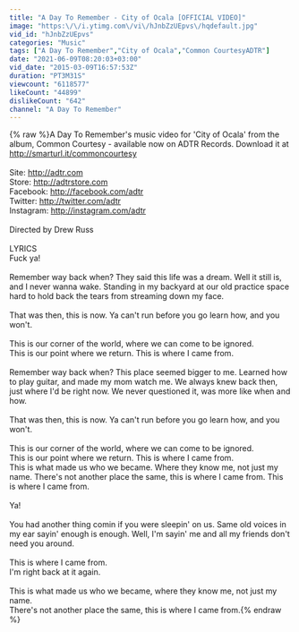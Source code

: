 ```yaml
---
title: "A Day To Remember - City of Ocala [OFFICIAL VIDEO]"
image: "https:\/\/i.ytimg.com\/vi\/hJnbZzUEpvs\/hqdefault.jpg"
vid_id: "hJnbZzUEpvs"
categories: "Music"
tags: ["A Day To Remember","City of Ocala","Common CourtesyADTR"]
date: "2021-06-09T08:20:03+03:00"
vid_date: "2015-03-09T16:57:53Z"
duration: "PT3M31S"
viewcount: "6118577"
likeCount: "44899"
dislikeCount: "642"
channel: "A Day To Remember"
---
```

{% raw %}A Day To Remember's music video for 'City of Ocala' from the album, Common Courtesy - available now on ADTR Records. Download it at <a rel="nofollow" target="blank" href="http://smarturl.it/commoncourtesy">http://smarturl.it/commoncourtesy</a><br /><br />Site: <a rel="nofollow" target="blank" href="http://adtr.com">http://adtr.com</a><br />Store: <a rel="nofollow" target="blank" href="http://adtrstore.com">http://adtrstore.com</a><br />Facebook: <a rel="nofollow" target="blank" href="http://facebook.com/adtr">http://facebook.com/adtr</a><br />Twitter: <a rel="nofollow" target="blank" href="http://twitter.com/adtr">http://twitter.com/adtr</a><br />Instagram: <a rel="nofollow" target="blank" href="http://instagram.com/adtr">http://instagram.com/adtr</a><br /><br />Directed by Drew Russ<br /><br />LYRICS<br />Fuck ya!<br /><br />Remember way back when? They said this life was a dream. Well it still is, and I never wanna wake. Standing in my backyard at our old practice space hard to hold back the tears from streaming down my face.<br /><br />That was then, this is now. Ya can't run before you go learn how, and you won't.<br /><br />This is our corner of the world, where we can come to be ignored. <br />This is our point where we return. This is where I came from. <br /><br />Remember way back when? This place seemed bigger to me. Learned how to play guitar, and made my mom watch me. We always knew back then, just where I'd be right now. We never questioned it, was more like when and how.<br /><br />That was then, this is now. Ya can't run before you go learn how, and you won't.<br /><br />This is our corner of the world, where we can come to be ignored.<br />This is our point where we return. This is where I came from.<br />This is what made us who we became. Where they know me, not just my name. There's not another place the same, this is where I came from. This is where I came from.<br /><br />Ya!<br /><br />You had another thing comin if you were sleepin' on us. Same old voices in my ear sayin' enough is enough. Well, I'm sayin' me and all my friends don't need you around.<br /><br />This is where I came from. <br />I'm right back at it again.<br /><br />This is what made us who we became, where they know me, not just my name. <br />There's not another place the same, this is where I came from.{% endraw %}
